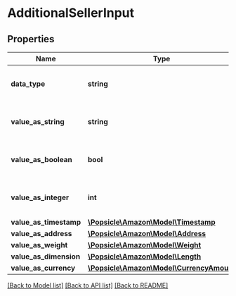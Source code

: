 # AdditionalSellerInput

## Properties
Name | Type | Description | Notes
------------ | ------------- | ------------- | -------------
**data_type** | **string** | The data type of the additional information. | [optional] 
**value_as_string** | **string** | The value when the data type is string. | [optional] 
**value_as_boolean** | **bool** | The value when the data type is boolean. | [optional] 
**value_as_integer** | **int** | The value when the data type is integer. | [optional] 
**value_as_timestamp** | [**\Popsicle\Amazon\Model\Timestamp**](Timestamp.md) |  | [optional] 
**value_as_address** | [**\Popsicle\Amazon\Model\Address**](Address.md) |  | [optional] 
**value_as_weight** | [**\Popsicle\Amazon\Model\Weight**](Weight.md) |  | [optional] 
**value_as_dimension** | [**\Popsicle\Amazon\Model\Length**](Length.md) |  | [optional] 
**value_as_currency** | [**\Popsicle\Amazon\Model\CurrencyAmount**](CurrencyAmount.md) |  | [optional] 

[[Back to Model list]](../../README.md#documentation-for-models) [[Back to API list]](../../README.md#documentation-for-api-endpoints) [[Back to README]](../../README.md)

